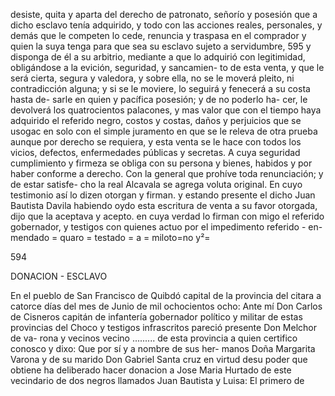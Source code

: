 desiste, quita y aparta del derecho de patronato, señorío y posesión que a dicho esclavo tenía adquirido, y todo con las acciones reales, personales, y demás que le competen lo cede, renuncia y traspasa en el comprador y quien la suya tenga para que sea su esclavo sujeto a servidumbre, 595 y disponga de él a su arbitrio, mediante a que lo adquirió con legitimidad, obligándose a la evición, seguridad, y sancamien- to de esta venta, y que le será cierta, segura y valedora, y sobre ella, no se le moverá pleito, ni contradicción alguna; y si se le moviere, lo seguirá y fenecerá a su costa hasta de- sarle en quien y pacífica posesión; y de no poderlo ha- cer, le devolverá los quatrocientos palacones, y mas valor que con el tiempo haya adquirido el referido negro, costos y costas, daños y perjuicios que se usogac en solo con el simple juramento en que se le releva de otra prueba aunque por derecho se requiera, y esta venta se le hace con todos los vicios, defectos, enfermedades públicas y secretas. A cuya seguridad cumplimiento y firmeza se obliga con su persona y bienes, habidos y por haber conforme a derecho. Con la general que prohíve toda renunciación; y de estar satisfe- cho la real Alcavala se agrega voluta original. En cuyo testimonio así lo dizen otorgan y firman. y estando presente el dicho Juan Bautista Davila habiendo oydo esta escritura de venta a su favor otorgada, dijo que la aceptava y acepto. en cuya verdad lo firman con migo el referido gobernador, y testigos con quienes actuo por el impedimento referido - en- mendado = quaro = testado = a = miloto=no y²=

594

DONACION - ESCLAVO

En el pueblo de San Francisco de Quibdó capital de la provincia del citara a catorce días del mes de Junio de mil ochocientos ocho: Ante mí Don Carlos de Cisneros capitán de infantería gobernador político y militar de estas provincias del Choco y testigos infrascritos pareció presente Don Melchor de va- rona y vecinos vecino ......... de esta provincia a quien certifico conosco y dixo: Que por sí y a nombre de sus her- manos Doña Margarita Varona y de su marido Don Gabriel Santa cruz en virtud desu poder que obtiene ha deliberado hacer donacion a Jose Maria Hurtado de este vecindario de dos negros llamados Juan Bautista y Luisa: El primero de
